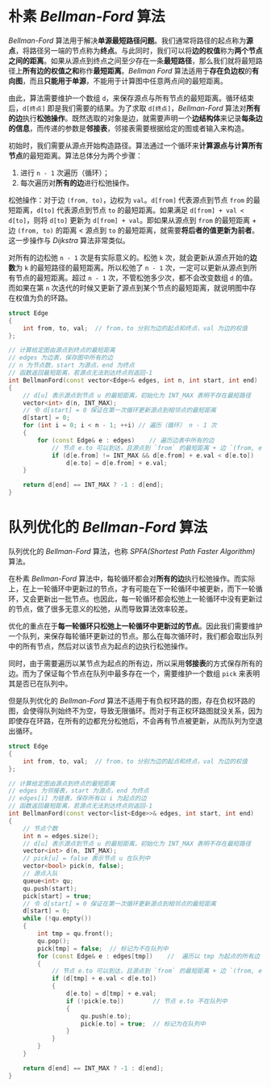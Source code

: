 # 朴素 *Bellman-Ford* 算法

*Bellman-Ford* 算法用于解决**单源最短路径问题**。我们通常将路径的起点称为**源点**，将路径另一端的节点称为**终点**。与此同时，我们可以将**边的权值**称为**两个节点之间的距离**。如果从源点到终点之间至少存在一条**最短路径**，那么我们就将最短路径上**所有边的权值之和**称作**最短距离**。*Bellman Ford* 算法适用于**存在负边权**的**有向图**，而且**只能用于单源**，不能用于计算图中任意两点间的最短距离。

由此，算法需要维护一个数组 `d`，来保存源点与所有节点的最短距离。循环结束后，`d[终点]` 即是我们需要的结果。为了求取 `d[终点]`，*Bellman-Ford* 算法对**所有的边**执行**松弛操作**。既然选取的对象是边，就需要声明一个**边结构体**来记录**每条边的信息**，而传递的参数是**邻接表**，邻接表需要根据给定的图或者输入来构造。

初始时，我们需要从源点开始构造路径。算法通过一个循环来**计算源点与计算所有节点**的最短距离。算法总体分为两个步骤：

1. 进行 `n - 1` 次遍历（循环）；
2. 每次遍历对**所有的边**进行松弛操作。

松弛操作：对于边 `(from, to)`，边权为 `val`。`d[from]` 代表源点到节点 `from` 的最短距离，`d[to]` 代表源点到节点 `to` 的最短距离。如果满足 `d[from] + val < d[to]`，则将 `d[to]` 更新为 `d[from] + val`。即如果从源点到 `from` 的最短距离 + 边 `(from, to)` 的距离 < 源点到 `to` 的最短距离，就需要**将后者的值更新为前者**。这一步操作与 *Dijkstra* 算法非常类似。

对所有的边松弛 `n - 1` 次是有实际意义的。松弛 `k` 次，就会更新从源点开始的**边数**为 `k` 的最短路径的最短距离。所以松弛了 `n - 1` 次，一定可以更新从源点到所有节点的最短距离。超过 `n - 1` 次，不管松弛多少次，都不会改变数组 `d` 的值。而如果在第 `n` 次迭代的时候又更新了源点到某个节点的最短距离，就说明图中存在权值为负的环路。

```cpp
struct Edge
{
    int from, to, val;  // from，to 分别为边的起点和终点，val 为边的权值
};

// 计算给定图由源点到终点的最短距离
// edges 为边表，保存图中所有的边
// n 为节点数，start 为源点，end 为终点
// 函数返回最短距离，若源点无法到达终点则返回-1
int BellmanFord(const vector<Edge>& edges, int n, int start, int end)
{
    // d[u] 表示源点到节点 u 的最短距离，初始化为 INT_MAX 表明不存在最短路径
    vector<int> d(n, INT_MAX);
    // 令 d[start] = 0 保证在第一次循环更新源点到相邻点的最短距离
    d[start] = 0;
    for (int i = 0; i < n - 1; ++i) // 遍历（循环） n - 1 次
    {
        for (const Edge& e : edges)    // 遍历边表中所有的边
            // 节点 e.to 可以到达，且源点到 `from` 的最短距离 + 边 `(from, e.to)` 的距离 < 源点到 `e.to` 的最短距离
            if (d[e.from] != INT_MAX && d[e.from] + e.val < d[e.to])
                d[e.to] = d[e.from] + e.val;
    }

    return d[end] == INT_MAX ? -1 : d[end];
}
```

# 队列优化的 *Bellman-Ford* 算法

队列优化的 *Bellman-Ford* 算法，也称 *SPFA(Shortest Path Faster Algorithm)* 算法。

在朴素 *Bellman-Ford* 算法中，每轮循环都会对**所有的边**执行松弛操作。而实际上，在上一轮循环中更新过的节点，才有可能在下一轮循环中被更新，而下一轮循环，又会更新出一批节点。也因此，每一轮循环都会松弛上一轮循环中没有更新过的节点，做了很多无意义的松弛，从而导致算法效率较差。

优化的重点在于**每一轮循环只松弛上一轮循环中更新过的节点**。因此我们需要维护一个队列，来保存每轮循环更新过的节点。那么在每次循环时，我们都会取出队列中的所有节点，然后对以该节点为起点的边执行松弛操作。

同时，由于需要遍历以某节点为起点的所有边，所以采用**邻接表**的方式保存所有的边。而为了保证每个节点在队列中最多存在一个，需要维护一个数组 `pick` 来表明其是否已在队列中。
 
但是队列优化的 *Bellman-Ford* 算法不适用于有负权环路的图，存在负权环路的图，会使得队列始终不为空，导致无限循环。而对于有正权环路图就没关系，因为即使存在环路，在所有的边都充分松弛后，不会再有节点被更新，从而队列为空退出循环。

```cpp
struct Edge
{
    int from, to, val;  // from，to 分别为边的起点和终点，val 为边的权值
};

// 计算给定图由源点到终点的最短距离
// edges 为邻接表，start 为源点，end 为终点
// edges[i] 为链表，保存所有以 i 为起点的边
// 函数返回最短距离，若源点无法到达终点则返回-1
int BellmanFord(const vector<list<Edge>>& edges, int start, int end)
{
    // 节点个数
    int n = edges.size();
    // d[u] 表示源点到节点 u 的最短距离，初始化为 INT_MAX 表明不存在最短路径
    vector<int> d(n, INT_MAX);
    // pick[u] = false 表示节点 u 在队列中
    vector<bool> pick(n, false);
    // 源点入队
    queue<int> qu;
    qu.push(start);
    pick[start] = true;
    // 令 d[start] = 0 保证在第一次循环更新源点到相邻点的最短距离
    d[start] = 0;
    while (!qu.empty())
    {
        int tmp = qu.front();
        qu.pop();
        pick[tmp] = false;  // 标记为不在队列中
        for (const Edge& e : edges[tmp])    //  遍历以 tmp 为起点的所有边
        {
            // 节点 e.to 可以到达，且源点到 `from` 的最短距离 + 边 `(from, e.to)` 的距离 < 源点到 `e.to` 的最短距离
            if (d[tmp] + e.val < d[e.to])
            {
                d[e.to] = d[tmp] + e.val;
                if (!pick[e.to])        // 节点 e.to 不在队列中
                {
                    qu.push(e.to);
                    pick[e.to] = true;  // 标记为在队列中
                }
            }
        }
    }

    return d[end] == INT_MAX ? -1 : d[end];
}
```